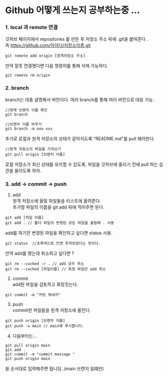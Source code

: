  # Github 어떻게 쓰는지 공부하는중 ...  
 ### 1. local 과 remote 연결  
 깃허브 페이지에서 repositories 를 만든 후 저장소 주소 뒤에 .git을 붙여준다 .   
 즉 https://github.com/아이디/저장소이름.git  

``` 
git remote add origin [원격저장소 주소]
```
만약 잘못 연결했다면 다음 명령어를 통해 삭제 가능하다.   
```
git remote rm origin
```

### 2. branch  
branch는 대충 설명해서 버전이다. 여러 branch를 통해 여러 버전으로 대응 가능 .  
```
//현재 브랜치 이름 확인
git branch
```
```
//브랜치 이름 바꾸기
git branch -m ooo xxx 
```  
추가로 로컬과 원격 저장소의 상태가 같아지도록 "README.md"를 pull 해야한다.
```
//원격 저장소의 파일을 가져오기
git pull origin [브랜치 이름]
```  
로컬 저장소가 최신 상태를 유지할 수 있도록, 파일을 깃허브에 올리기 전에 pull 하는 습관을 들이도록 하자.  

### 3. add -> commit -> push  
1. add  
원격 저장소에 올릴 파일들을 리스트에 올려준다.  
추가할 파일의 이름을 git add 뒤에 적어주면 된다.  
```
git add [파일 이름]
git add . // 폴더 파일의 변경된 모든 파일을 올릴때 . 사용
```  
add를 하기전 변경된 파일을 확인하고 싶다면 status 사용.  
```
git status  //초록색으로 뜨면 추적되었다는 뜻이다.
```  
만약 add를 했는데 취소하고 싶다면 ?  
```
git rm --cached -r . // add 모두 취소
git rm --cached [파일이름] // 특정 파일만 add 취소
```  
2. commit  
add한 파일을 검토하고 확정짓는다.  
```
git commit -m "커밋 메세지"
```  

3. push  
commit한 파일들을 원격 저장소에 올린다.  
```
git push origin [브랜치 이름]
git push -u main // main에 푸시합니다.
```  

4. 다음부터는...  
```
git pull origin main
git add . 
git commit -m "commit message "
git push origin main
```  
을 순서대로 입력해주면 됩니당..(main 브랜치 일떄만)